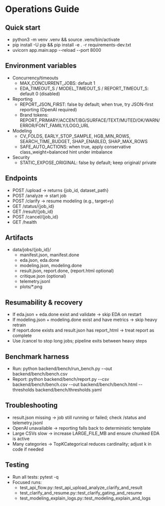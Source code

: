 # Operations Guide

## Quick start
- python3 -m venv .venv && source .venv/bin/activate
- pip install -U pip && pip install -e . -r requirements-dev.txt
- uvicorn app.main:app --reload --port 8000

## Environment variables
- Concurrency/timeouts
  - MAX_CONCURRENT_JOBS: default 1
  - EDA_TIMEOUT_S / MODEL_TIMEOUT_S / REPORT_TIMEOUT_S: default 0 (disabled)
- Reporting
  - REPORT_JSON_FIRST: false by default; when true, try JSON-first reporting (OpenAI required)
  - Brand tokens: REPORT_PRIMARY/ACCENT/BG/SURFACE/TEXT/MUTED/OK/WARN/ERROR/FONT_FAMILY/LOGO_URL
- Modeling
  - CV_FOLDS, EARLY_STOP_SAMPLE, HGB_MIN_ROWS, SEARCH_TIME_BUDGET, SHAP_ENABLED, SHAP_MAX_ROWS
  - SAFE_AUTO_ACTIONS: when true, apply conservative class_weight=balanced hint under imbalance
- Security
  - STATIC_EXPOSE_ORIGINAL: false by default; keep original/ private

## Endpoints
- POST /upload → returns {job_id, dataset_path}
- POST /analyze → start job
- POST /clarify → resume modeling (e.g., target=y)
- GET /status/{job_id}
- GET /result/{job_id}
- POST /cancel/{job_id}
- GET /health

## Artifacts
- data/jobs/{job_id}/
  - manifest.json, manifest.done
  - eda.json, eda.done
  - modeling.json, modeling.done
  - result.json, report.done, (report.html optional)
  - critique.json (optional)
  - telemetry.jsonl
  - plots/*.png

## Resumability & recovery
- If eda.json + eda.done exist and validate → skip EDA on restart
- If modeling.json + modeling.done exist and have metrics → skip heavy retrain
- If report.done exists and result.json has report_html → treat report as complete
- Use /cancel to stop long jobs; pipeline exits between heavy steps

## Benchmark harness
- Run: python backend/bench/run_bench.py --out backend/bench/bench.csv
- Report: python backend/bench/report.py --csv backend/bench/bench.csv --out backend/bench/bench.html --thresholds backend/bench/thresholds.yaml

## Troubleshooting
- result.json missing → job still running or failed; check /status and telemetry.jsonl
- OpenAI unavailable → reporting falls back to deterministic template
- Large CSVs slow → increase LARGE_FILE_MB and ensure chunked EDA is active
- Many categories → TopKCategorical reduces cardinality; adjust k in code if needed

## Testing
- Run all tests: pytest -q
- Focused runs:
  - test_api_flow.py::test_api_upload_analyze_clarify_and_result
  - test_clarify_and_resume.py::test_clarify_gating_and_resume
  - test_modeling_explain_logs.py::test_modeling_explain_and_logs



